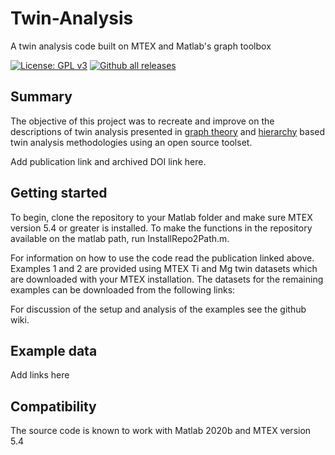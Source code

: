 # Twin-Analysis
A twin analysis code built on MTEX and Matlab's graph toolbox

[![License: GPL v3](https://img.shields.io/badge/License-GPLv3-blue.svg)](https://github.com/djm87/Twin-Analysis/blob/master/LICENSE)
[![Github all releases](https://img.shields.io/github/downloads/Naereen/StrapDown.js/total.svg)](https://github.com/djm87/Twin-Analysis/releases/)

## Summary
The objective of this project was to recreate and improve on the descriptions of twin analysis presented in [graph theory](https://link.springer.com/article/10.1007/s40192-018-0106-y) and [hierarchy](https://onlinelibrary.wiley.com/doi/full/10.1111/j.1365-2818.2009.03343.x) based twin analysis methodologies using an open source toolset.

Add publication link and archived DOI link here. 

## Getting started
To begin, clone the repository to your Matlab folder and make sure MTEX version 5.4 or greater is installed. To make the functions in the repository available on the matlab path, run InstallRepo2Path.m. 

For information on how to use the code read the publication linked above. Examples 1 and 2 are provided using MTEX  Ti and Mg twin datasets which are downloaded with your MTEX installation. The datasets for the remaining examples can be downloaded from the following links:  

For discussion of the setup and analysis of the examples see the github wiki.

## Example data 
Add links here

## Compatibility 
The source code is known to work with Matlab 2020b and MTEX version 5.4 
